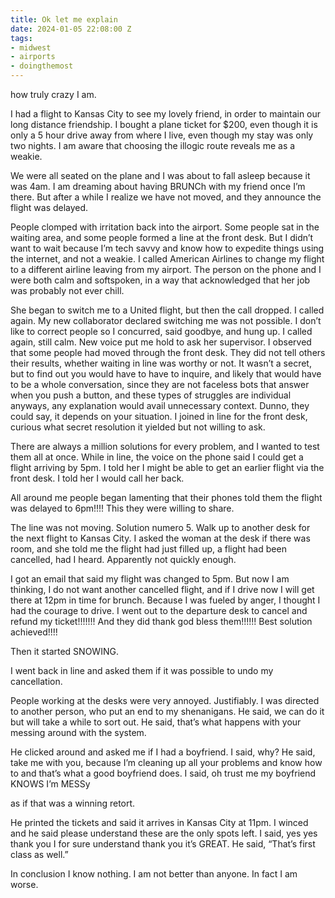 ```yaml
---
title: Ok let me explain
date: 2024-01-05 22:08:00 Z
tags:
- midwest
- airports
- doingthemost
---
```


how truly crazy I am. 

I had a flight to Kansas City to see my lovely friend, in order to maintain our long distance friendship. I bought a plane ticket for $200, even though it is only a 5 hour drive away from where I live, even though my stay was only two nights. I am aware that choosing the illogic route reveals me as a weakie.

We were all seated on the plane and I was about to fall asleep because it was 4am. I am dreaming about having BRUNCh with my friend once I’m there. But after a while I realize we have not moved, and they announce the flight was delayed. 

People clomped with irritation back into the airport. Some people sat in the waiting area, and some people formed a line at the front desk. But I didn’t want to wait because I’m tech savvy and know how to expedite things using the internet, and not a weakie. I called American Airlines to change my flight to a different airline leaving from my airport. The person on the phone and I were both calm and softspoken, in a way that acknowledged that her job was probably not ever chill. 

She began to switch me to a United flight, but then the call dropped. I called again. My new collaborator declared switching me was not possible. I don’t like to correct people so I concurred, said goodbye, and hung up. I called again, still calm. New voice put me hold to ask her supervisor. I observed that some people had moved through the front desk. They did not tell others their results, whether waiting in line was worthy or not. It wasn’t a secret, but to find out you would have to have to inquire, and likely that would have to be a whole conversation, since they are not faceless bots that answer when you push a button, and these types of struggles are individual anyways, any explanation would avail unnecessary context. Dunno, they could say, it depends on your situation. I joined in line for the front desk, curious what secret resolution it yielded but not willing to ask. 

There are always a million solutions for every problem, and I wanted to test them all at once. While in line, the voice on the phone said I could get a flight arriving by 5pm. I told her I might be able to get an earlier flight via the front desk. I told her I would call her back. 

All around me people began lamenting that their phones told them the flight was delayed to 6pm!!!! This they were willing to share. 

The line was not moving. Solution numero 5. Walk up to another desk for the next flight to Kansas City. I asked the woman at the desk if there was room, and she told me the flight had just filled up, a flight had been cancelled, had I heard. Apparently not quickly enough.

I got an email that said my flight was changed to 5pm. But now I am thinking, I do not want another cancelled flight, and if I drive now I will get there at 12pm in time for brunch. Because I was fueled by anger, I thought I had the courage to drive. I went out to the departure desk to cancel and refund my ticket!!!!!!! And they did thank god bless them!!!!!! Best solution achieved!!!!

Then it started SNOWING.

I went back in line and asked them if it was possible to undo my cancellation. 

People working at the desks were very annoyed. Justifiably. I was directed to another person, who put an end to my shenanigans. He said, we can do it but will take a while to sort out. He said, that’s what happens with your messing around with the system. 

He clicked around and asked me if I had a boyfriend. I said, why? He said, take me with you, because I’m cleaning up all your problems and know how to and that’s what a good boyfriend does. I said, oh trust me my boyfriend KNOWS I’m MESSy 

as if that was a winning retort. 

He printed the tickets and said it arrives in Kansas City at 11pm. I winced and he said please understand these are the only spots left. I said, yes yes thank you I for sure understand thank you it’s GREAT. He said, “That’s first class as well.” 

In conclusion I know nothing. I am not better than anyone. In fact I am worse.